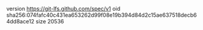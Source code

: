 version https://git-lfs.github.com/spec/v1
oid sha256:074fafc40c431ea653262d99f08e19b394d84d2c15ae637518decb64dd8ace12
size 20536

